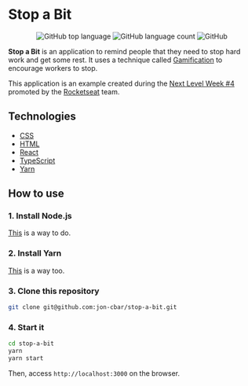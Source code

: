 # Stop a Bit

<p align="center">
  <img alt="GitHub top language" src="https://img.shields.io/github/languages/top/jon-cbar/stop-a-bit?style=flat-square">
  <img alt="GitHub language count" src="https://img.shields.io/github/languages/count/jon-cbar/stop-a-bit?style=flat-square">
  <img alt="GitHub" src="https://img.shields.io/github/license/jon-cbar/stop-a-bit?style=flat-square">
</p>

**Stop a Bit** is an application to remind people that they need to stop hard work and get some rest.
It uses a technique called [Gamification](https://en.wikipedia.org/wiki/Gamification) to encourage workers to stop.

This application is an example created during the [Next Level Week #4](https://nextlevelweek.com) promoted by the [Rocketseat](https://rocketseat.com.br/) team.

## Technologies

- [CSS](https://developer.mozilla.org/en-US/docs/Web/CSS)
- [HTML](https://developer.mozilla.org/docs/Web/HTML)
- [React](https://reactjs.org)
- [TypeScript](https://www.typescriptlang.org/)
- [Yarn](https://yarnpkg.com/)

## How to use

### 1. Install Node.js

[This](https://github.com/jon-cbar/technology/blob/main/programming-languages/nodejs.md) is a way to do. 

### 2. Install Yarn

[This](https://github.com/jon-cbar/technology/blob/main/packaging/yarn.md) is a way too.

### 3. Clone this repository

```sh
git clone git@github.com:jon-cbar/stop-a-bit.git
```

### 4. Start it

```sh
cd stop-a-bit
yarn
yarn start
```

Then, access `http://localhost:3000` on the browser.
